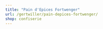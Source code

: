 ```yaml
---
title: "Pain d'Epices Fortwenger"
url: /gertwiller/pain-depices-fortwenger/
shop: confiserie
---
```

